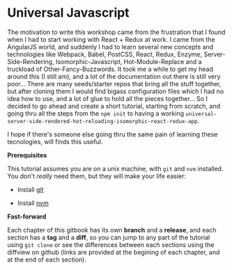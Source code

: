 # Universal Javascript

The motivation to write this workshop came from the frustration that I found when I had to start working with React + Redux at work. I came from the AngularJS world, and suddenly I had to learn several new concepts and technologies like Webpack, Babel, PostCSS, React, Redux, Enzyme, Server-Side-Rendering, Isomorphic-Javascript, Hot-Module-Replace and a truckload of Other-Fancy-Buzzwords. It took me a while to get my head around this (I still am), and a lot of the documentation out there is still very poor... There are many seeds/starter repos that bring all the stuff together, but after cloning them I would find bigass configuration files which I had no idea how to use, and a lot of glue to hold all the pieces together... So I decided to go ahead and create a short tutorial, starting from scratch, and going thru all the steps from the `npm init` to having a working `universal-server-side-rendered-hot-reloading-isomorphic-react-redux-app`.

I hope if there's someone else going thru the same pain of learning these tecnologies, will finds this useful.

**Prerequisites**

This tutorial assumes you are on a unix machine, with `git` and `nvm` installed. You don't _really_ need them, but they will make your life easier:

- Install [git](https://git-scm.com/book/en/v1/Getting-Started-Installing-Git)

- Install [nvm](http://nvm.sh)

**Fast-forward**

Each chapter of this gitbook has its own **branch** and a **release**, and each section has a **tag** and a **diff**, so you can jump to any part of the tutorial using `git clone` or see the differences between each sections using the diffview on github (links are provided at the begining of each chapter, and at the end of each section).